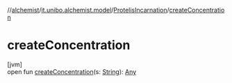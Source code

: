 //[alchemist](../../../index.md)/[it.unibo.alchemist.model](../index.md)/[ProtelisIncarnation](index.md)/[createConcentration](create-concentration.md)

# createConcentration

[jvm]\
open fun [createConcentration](create-concentration.md)(s: [String](https://docs.oracle.com/javase/8/docs/api/java/lang/String.html)): [Any](https://kotlinlang.org/api/latest/jvm/stdlib/kotlin/-any/index.html)
